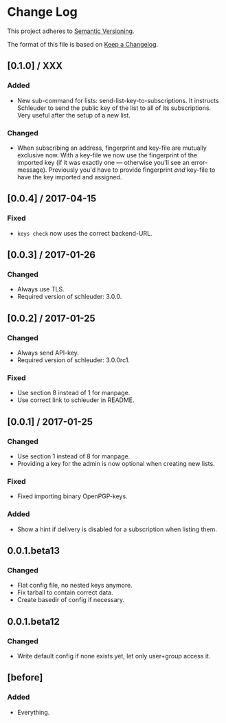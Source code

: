 Change Log
==========

This project adheres to [Semantic Versioning](http://semver.org/).

The format of this file is based on [Keep a Changelog](http://keepachangelog.com/).

## [0.1.0] / XXX

### Added

* New sub-command for lists: send-list-key-to-subscriptions. It instructs Schleuder to send the public key of the list to all of its subscriptions. Very useful after the setup of a new list.

### Changed

* When subscribing an address, fingerprint and key-file are mutually exclusive now. With a key-file we now use the fingerprint of the imported key (if it was exactly one — otherwise you'll see an error-message). Previously you'd have to provide fingerprint *and* key-file to have the key imported and assigned.


## [0.0.4] / 2017-04-15

### Fixed

* `keys check` now uses the correct backend-URL.


## [0.0.3] / 2017-01-26

### Changed

* Always use TLS.
* Required version of schleuder: 3.0.0.


## [0.0.2] / 2017-01-25

### Changed

* Always send API-key.
* Required version of schleuder: 3.0.0rc1.

### Fixed

 * Use section 8 instead of 1 for manpage.
 * Use correct link to schleuder in README.


## [0.0.1] / 2017-01-25

### Changed

 * Use section 1 instead of 8 for manpage.
 * Providing a key for the admin is now optional when creating new lists.

### Fixed

 * Fixed importing binary OpenPGP-keys.

### Added

 * Show a hint if delivery is disabled for a subscription when listing them.


## 0.0.1.beta13

### Changed

 * Flat config file, no nested keys anymore.
 * Fix tarball to contain correct data.
 * Create basedir of config if necessary.

## 0.0.1.beta12

### Changed

 * Write default config if none exists yet, let only user+group access it.


## [before]

### Added

 * Everything.


